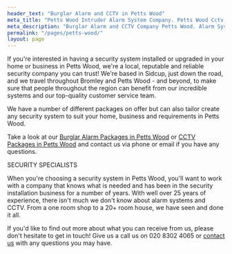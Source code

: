```yaml
---
header_text: "Burglar Alarm and CCTV in Petts Wood"
meta_title: "Petts Wood Intruder Alarm System Company. Petts Wood Cctv Company - My Alarm Security"
meta_description: "Burglar Alarm and CCTV Company Petts Wood. Alarm System Servicing, Batteries, Upgrades. Tel 020 8302 4065. Orpington, Bromley, West Wickham, Bexley"
permalink: "/pages/petts-wood/"
layout: page
---
```


If you\'re interested in having a security system installed or upgraded in your home or business in Petts Wood, we\'re a local, reputable and reliable security company you can trust! We\'re based in Sidcup, just down the road, and we travel throughout Bromley and Petts Wood - and beyond, to make sure that people throughout the region can benefit from our incredible systems and our top-quality customer service team.

We have a number of different packages on offer but can also tailor create any security system to suit your home, business and requirements in Petts Wood.

Take a look at our [Burglar Alarm Packages in Petts Wood](/categories/burglar-alarms/) or [CCTV Packages in Petts Wood](/categories/cctv/) and contact us via phone or email if you have any questions.

SECURITY SPECIALISTS

When you\'re choosing a security system in Petts Wood, you\'ll want to work with a company that knows what is needed and has been in the security installation business for a number of years. With well over 25 years of experience, there isn\'t much we don\'t know about alarm systems and CCTV. From a one room shop to a 20+ room house, we have seen and done it all.

If you\'d like to find out more about what you can receive from us, please don\'t hesitate to get in touch! Give us a call us on 020 8302 4065 or [contact us](/contact/) with any questions you may have.